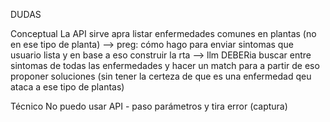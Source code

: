 DUDAS

Conceptual
La API sirve apra listar enfermedades comunes en plantas (no en ese tipo de planta) --> preg: cómo hago para enviar sintomas que usuario lista y en base a eso construir la rta --> llm DEBERia buscar entre sintomas de todas las enfermedades y hacer un match para a partir de eso proponer soluciones (sin tener la certeza de que es una enfermedad qeu ataca a ese tipo de plantas)

Técnico
No puedo usar API - paso parámetros y tira error (captura)